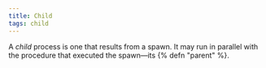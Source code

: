 ```yaml
---
title: Child
tags: child
---
```


A *child* process is one that results from a spawn.
It may run in parallel with the procedure that executed the spawn&mdash;its {% defn "parent" %}.
